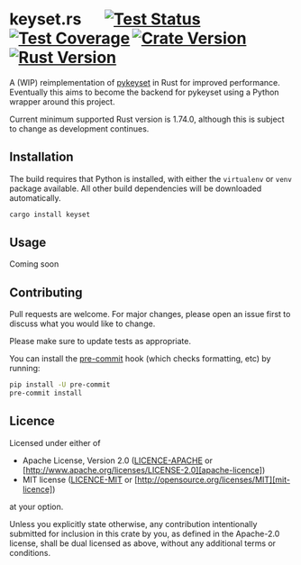 # keyset.rs &emsp; [![Test Status]][actions]&thinsp;[![Test Coverage]][codecov]&thinsp;[![Crate Version]][crates]&thinsp;[![Rust Version]][crates]

[test status]: https://img.shields.io/github/actions/workflow/status/staticintlucas/keyset-rs/test.yml?branch=main&label=tests&style=flat-square
[test coverage]: https://img.shields.io/codecov/c/gh/staticintlucas/keyset-rs?style=flat-square
[crate version]: https://img.shields.io/crates/v/keyset?style=flat-square
[rust version]: https://img.shields.io/badge/rust-1.74%2B-informational?style=flat-square

[actions]: https://github.com/staticintlucas/keyset-rs/actions?query=branch%3Amain
[codecov]: https://app.codecov.io/github/staticintlucas/keyset-rs
[crates]: https://crates.io/crates/keyset

A (WIP) reimplementation of [pykeyset] in Rust for improved performance.
Eventually this aims to become the backend for pykeyset using a Python wrapper around this project.

Current minimum supported Rust version is 1.74.0, although this is subject to change as development continues.

[pykeyset]: https://github.com/staticintlucas/pykeyset

## Installation

The build requires that Python is installed, with either the `virtualenv` or `venv` package available.
All other build dependencies will be downloaded automatically.

```sh
cargo install keyset
```

## Usage

Coming soon

## Contributing

Pull requests are welcome. For major changes, please open an issue first to discuss what you would like to change.

Please make sure to update tests as appropriate.

You can install the [pre-commit] hook (which checks formatting, etc) by running:

```sh
pip install -U pre-commit
pre-commit install
```

[pre-commit]: https://pre-commit.com/

## Licence

Licensed under either of

* Apache License, Version 2.0 ([LICENCE-APACHE](LICENCE-APACHE) or [http://www.apache.org/licenses/LICENSE-2.0][apache-licence])
* MIT license ([LICENCE-MIT](LICENCE-MIT) or [http://opensource.org/licenses/MIT][mit-licence])

at your option.

Unless you explicitly state otherwise, any contribution intentionally submitted for inclusion in
this crate by you, as defined in the Apache-2.0 license, shall be dual licensed as above, without
any additional terms or conditions.

[apache-licence]: http://www.apache.org/licenses/LICENSE-2.0
[mit-licence]: http://opensource.org/licenses/MIT
